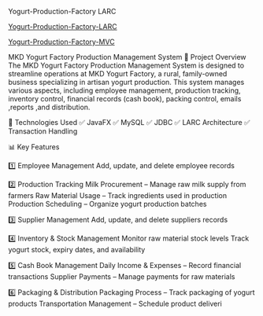 Yogurt-Production-Factory LARC

[Yogurt-Production-Factory-LARC](https://github.com/Dilshan-hesara/Yogurt-Production-Factory-LARC)

[Yogurt-Production-Factory-MVC](https://github.com/Dilshan-hesara/Yogurt-Production-Factory/tree/master)



MKD Yogurt Factory Production Management System
📌 Project Overview
The MKD Yogurt Factory Production Management System is designed to streamline operations at MKD Yogurt Factory, a rural, family-owned business specializing in artisan yogurt production. This system manages various aspects, including employee management, production tracking, inventory control, financial records (cash book), packing control, emails ,reports ,and distribution.

🔗 Technologies Used
✅ JavaFX 
✅ MySQL 
✅ JDBC 
✅ LARC Architecture 
✅ Transaction Handling 

📊 Key Features

1️⃣ Employee Management
Add, update, and delete employee records

2️⃣ Production Tracking
Milk Procurement – Manage raw milk supply from farmers
Raw Material Usage – Track ingredients used in production
Production Scheduling – Organize yogurt production batches

3️⃣ Supplier Management
Add, update, and delete suppliers records


4️⃣ Inventory & Stock Management
Monitor raw material stock levels
Track yogurt stock, expiry dates, and availability

5️⃣ Cash Book Management
Daily Income & Expenses – Record financial transactions
Supplier Payments – Manage payments for raw materials

6️⃣ Packaging & Distribution
Packaging Process – Track packaging of yogurt products
Transportation Management – Schedule product deliveri
